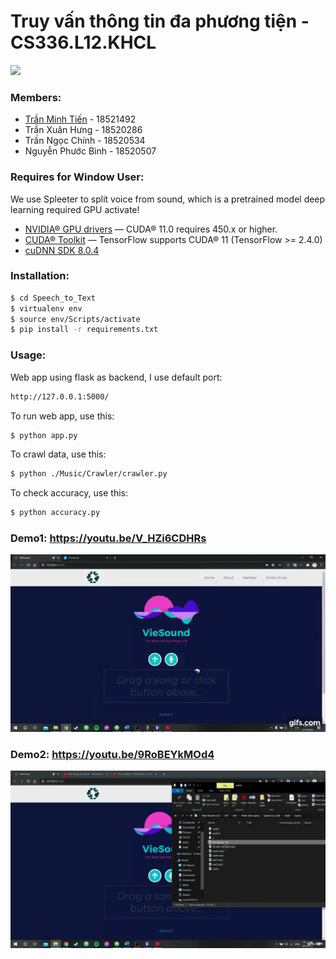 # Truy vấn thông tin đa phương tiện - CS336.L12.KHCL

![](https://portal.uit.edu.vn/Styles/profi/images/logo186x150.png)

### Members:
* [Trần Minh Tiến] - 18521492
* Trần Xuân Hưng - 18520286
* Trần Ngọc Chính - 18520534
* Nguyễn Phước Bình - 18520507

### Requires for Window User:

We use Spleeter to split voice from sound, which is a pretrained model deep learning required GPU activate!

* [NVIDIA® GPU drivers](https://www.nvidia.com/download/index.aspx?lang=en-us) — CUDA® 11.0 requires 450.x or higher.
* [CUDA® Toolkit](https://developer.nvidia.com/cuda-toolkit-archive) — TensorFlow supports CUDA® 11 (TensorFlow >= 2.4.0)
* [cuDNN SDK 8.0.4](https://developer.nvidia.com/cudnn)

### Installation:

```sh
$ cd Speech_to_Text
$ virtualenv env
$ source env/Scripts/activate
$ pip install -r requirements.txt
```

### Usage:

Web app using flask as backend, I use default port:

```sh
http://127.0.0.1:5000/
```

To run web app, use this:
```sh
$ python app.py
```

To crawl data, use this:
```sh
$ python ./Music/Crawler/crawler.py
```

To check accuracy, use this:
```sh
$ python accuracy.py
```

### Demo1: https://youtu.be/V_HZi6CDHRs

[![demo1](demo1.gif)](https://youtu.be/V_HZi6CDHRs)

### Demo2: https://youtu.be/9RoBEYkMOd4

[![demo2](demo2.gif)](https://youtu.be/9RoBEYkMOd4)

[Trần Minh Tiến]: <https://github.com/fantashi099>
